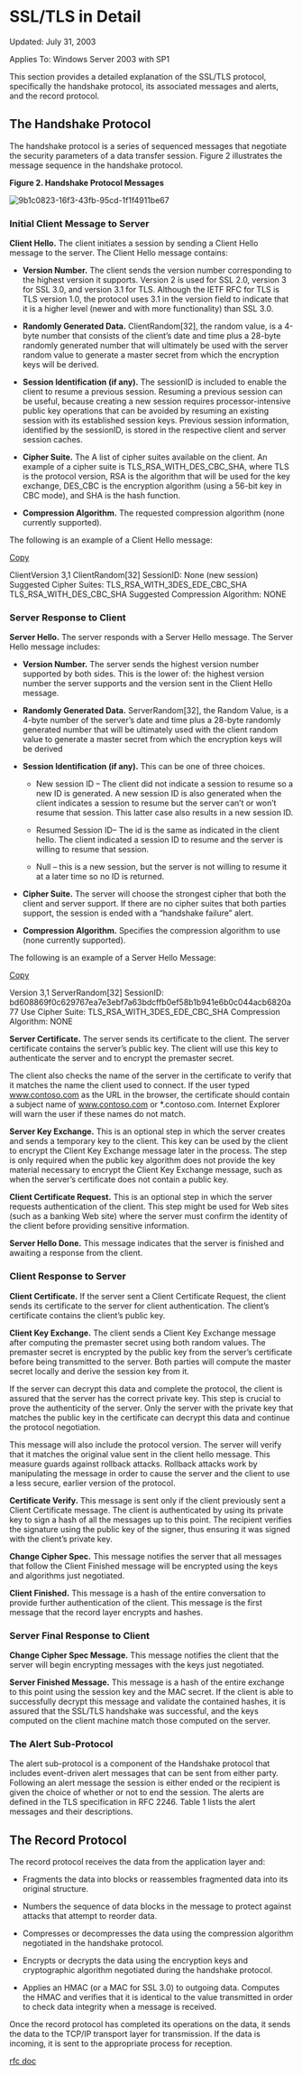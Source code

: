 # SSL/TLS in Detail

Updated: July 31, 2003

Applies To: Windows Server 2003 with SP1

This section provides a detailed explanation of the SSL/TLS protocol, specifically the handshake protocol, its associated messages and alerts, and the record protocol.

## The Handshake Protocol

The handshake protocol is a series of sequenced messages that negotiate the security parameters of a data transfer session. Figure 2 illustrates the message sequence in the handshake protocol.

**Figure 2.   Handshake Protocol Messages**

![9b1c0823-16f3-43fb-95cd-1f1f4911be67](https://web.archive.org/web/20110221074620im_/http://i.technet.microsoft.com/dynimg/IC196340.gif "9b1c0823-16f3-43fb-95cd-1f1f4911be67")

### Initial Client Message to Server

**Client Hello.** The client initiates a session by sending a Client Hello message to the server. The Client Hello message contains:

*   **Version Number.** The client sends the version number corresponding to the highest version it supports. Version 2 is used for SSL 2.0, version 3 for SSL 3.0, and version 3.1 for TLS. Although the IETF RFC for TLS is TLS version 1.0, the protocol uses 3.1 in the version field to indicate that it is a higher level (newer and with more functionality) than SSL 3.0.

*   **Randomly Generated Data.** ClientRandom[32], the random value, is a 4-byte number that consists of the client’s date and time plus a 28-byte randomly generated number that will ultimately be used with the server random value to generate a master secret from which the encryption keys will be derived.

*   **Session Identification (if any).** The sessionID is included to enable the client to resume a previous session. Resuming a previous session can be useful, because creating a new session requires processor-intensive public key operations that can be avoided by resuming an existing session with its established session keys. Previous session information, identified by the sessionID, is stored in the respective client and server session caches.

*   **Cipher Suite.** The A list of cipher suites available on the client. An example of a cipher suite is TLS_RSA_WITH_DES_CBC_SHA, where TLS is the protocol version, RSA is the algorithm that will be used for the key exchange, DES_CBC is the encryption algorithm (using a 56-bit key in CBC mode), and SHA is the hash function.

*   **Compression Algorithm.** The requested compression algorithm (none currently supported).

The following is an example of a Client Hello message:

[Copy](javascript:CodeSnippet_CopyCode('CodeSnippetContainerCode0'); "Copy to clipboard.")

ClientVersion 3,1
ClientRandom[32]
SessionID: None (new session)
Suggested Cipher Suites:
   TLS_RSA_WITH_3DES_EDE_CBC_SHA
   TLS_RSA_WITH_DES_CBC_SHA
Suggested Compression Algorithm: NONE

### Server Response to Client

**Server Hello.** The server responds with a Server Hello message. The Server Hello message includes:

*   **Version Number.** The server sends the highest version number supported by both sides. This is the lower of: the highest version number the server supports and the version sent in the Client Hello message.

*   **Randomly Generated Data.** ServerRandom[32], the Random Value, is a 4-byte number of the server’s date and time plus a 28-byte randomly generated number that will be ultimately used with the client random value to generate a master secret from which the encryption keys will be derived

*   **Session Identification (if any).** This can be one of three choices.

    *   New session ID – The client did not indicate a session to resume so a new ID is generated. A new session ID is also generated when the client indicates a session to resume but the server can’t or won’t resume that session. This latter case also results in a new session ID.

    *   Resumed Session ID– The id is the same as indicated in the client hello. The client indicated a session ID to resume and the server is willing to resume that session.

    *   Null – this is a new session, but the server is not willing to resume it at a later time so no ID is returned.

*   **Cipher Suite.** The server will choose the strongest cipher that both the client and server support. If there are no cipher suites that both parties support, the session is ended with a “handshake failure” alert.

*   **Compression Algorithm.** Specifies the compression algorithm to use (none currently supported).

The following is an example of a Server Hello Message:

[Copy](javascript:CodeSnippet_CopyCode('CodeSnippetContainerCode1'); "Copy to clipboard.")

Version 3,1
ServerRandom[32]
SessionID: bd608869f0c629767ea7e3ebf7a63bdcffb0ef58b1b941e6b0c044acb6820a77
Use Cipher Suite:
TLS_RSA_WITH_3DES_EDE_CBC_SHA
Compression Algorithm: NONE

**Server Certificate.** The server sends its certificate to the client. The server certificate contains the server’s public key. The client will use this key to authenticate the server and to encrypt the premaster secret.

The client also checks the name of the server in the certificate to verify that it matches the name the client used to connect. If the user typed www.contoso.com as the URL in the browser, the certificate should contain a subject name of www.contoso.com or *.contoso.com. Internet Explorer will warn the user if these names do not match.

**Server Key Exchange.** This is an optional step in which the server creates and sends a temporary key to the client. This key can be used by the client to encrypt the Client Key Exchange message later in the process. The step is only required when the public key algorithm does not provide the key material necessary to encrypt the Client Key Exchange message, such as when the server’s certificate does not contain a public key.

**Client Certificate Request.** This is an optional step in which the server requests authentication of the client. This step might be used for Web sites (such as a banking Web site) where the server must confirm the identity of the client before providing sensitive information.

**Server Hello Done.** This message indicates that the server is finished and awaiting a response from the client.

### Client Response to Server

**Client Certificate.** If the server sent a Client Certificate Request, the client sends its certificate to the server for client authentication. The client’s certificate contains the client’s public key.

**Client Key Exchange.** The client sends a Client Key Exchange message after computing the premaster secret using both random values. The premaster secret is encrypted by the public key from the server’s certificate before being transmitted to the server. Both parties will compute the master secret locally and derive the session key from it.

If the server can decrypt this data and complete the protocol, the client is assured that the server has the correct private key. This step is crucial to prove the authenticity of the server. Only the server with the private key that matches the public key in the certificate can decrypt this data and continue the protocol negotiation.

This message will also include the protocol version. The server will verify that it matches the original value sent in the client hello message. This measure guards against rollback attacks. Rollback attacks work by manipulating the message in order to cause the server and the client to use a less secure, earlier version of the protocol.

**Certificate Verify.** This message is sent only if the client previously sent a Client Certificate message. The client is authenticated by using its private key to sign a hash of all the messages up to this point. The recipient verifies the signature using the public key of the signer, thus ensuring it was signed with the client’s private key.

**Change Cipher Spec.** This message notifies the server that all messages that follow the Client Finished message will be encrypted using the keys and algorithms just negotiated.

**Client Finished.** This message is a hash of the entire conversation to provide further authentication of the client. This message is the first message that the record layer encrypts and hashes.

### Server Final Response to Client

**Change Cipher Spec Message.** This message notifies the client that the server will begin encrypting messages with the keys just negotiated.

**Server Finished Message.** This message is a hash of the entire exchange to this point using the session key and the MAC secret. If the client is able to successfully decrypt this message and validate the contained hashes, it is assured that the SSL/TLS handshake was successful, and the keys computed on the client machine match those computed on the server.

### The Alert Sub-Protocol

The alert sub-protocol is a component of the Handshake protocol that includes event-driven alert messages that can be sent from either party. Following an alert message the session is either ended or the recipient is given the choice of whether or not to end the session. The alerts are defined in the TLS specification in RFC 2246\. Table 1 lists the alert messages and their descriptions.

## The Record Protocol

The record protocol receives the data from the application layer and:

*   Fragments the data into blocks or reassembles fragmented data into its original structure.

*   Numbers the sequence of data blocks in the message to protect against attacks that attempt to reorder data.

*   Compresses or decompresses the data using the compression algorithm negotiated in the handshake protocol.

*   Encrypts or decrypts the data using the encryption keys and cryptographic algorithm negotiated during the handshake protocol.

*   Applies an HMAC (or a MAC for SSL 3.0) to outgoing data. Computes the HMAC and verifies that it is identical to the value transmitted in order to check data integrity when a message is received.

Once the record protocol has completed its operations on the data, it sends the data to the TCP/IP transport layer for transmission. If the data is incoming, it is sent to the appropriate process for reception.


[rfc doc](https://tools.ietf.org/html/rfc5246)
